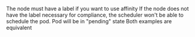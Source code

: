The node must have a label if you want to use affinity
If the node does not have the label necessary for compliance, the scheduler won't be able to schedule the pod.
Pod will be in "pending" state
Both examples are equivalent
